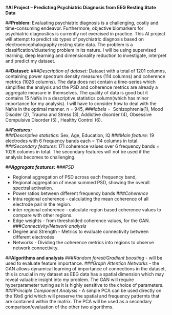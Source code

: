 #**AI Project – Predicting Psychiatric Diagnosis from EEG Resting State Data**

##**Problem:** Evaluating psychiatric diagnosis is a challenging, costly and time-consuming endeavor. 
Furthermore, objective biomarkers for psychiatric diagnostics is currently not exercised in practice. This AI project will attempt to predict six types of psychiatric diagnosis based on electroencephalography resting state data. 
The problem is a classification/clustering problem in its nature. I will be using supervised learning, deep learning and dimensionality reduction to investigate, interpret and predict my dataset.

##**Dataset:** 
###*Description of dataset:* Dataset with a total of 1201 columns, containing power spectrum density measures (114 columns) and coherence metrics (1026 columns). 
The data does not contain a time-series which simplifies the analysis and the PSD and coherence metrics are already a aggregate measure in themselves. 
The quality of data is good but it contains 15 NaNs in a descriptive statistics column(which has minor importance for my analysis). I will have to consider how to deal with the NaNs in the optimal manner.
n = 945, 
###*labels* =  Schizophrenia(1), Mood Disoder (2), Trauma and Stress (3), Addictive disorder (4), Obsessive Compulsive Disorder (5) , Healthy Control (6). 

##***Features:***  
###*Descriptive statistics:* Sex, Age, Education, IQ
###*Main feature:* 19 electrodes with 6 frequency bands each = 114 columns in total.
###*Secondary features:* 171 coherence values over 6 frequency bands = 1026 columns in total. The secondary features will not be used if the analysis becomes to challenging. 

##***Aggregate features*:** 
###*PSD*
- Regional aggregation of PSD across each frequency band,
- Regional aggregation of mean summed PSD, showing the overall spectral activation.
- Power ratios between different frequency bands
###*Coherence*
- Intra regional coherence - calculating the mean coherence of all electrode pair in the region.
- inter regional coherence - calculate region based coherence values to compare with other regions.
- Edge weights - from thresholded coherence values, for the GAN.
###*Connectivity/Network analysis*
- Degree and Strength - Metrics to evaluate connectivity between different electrodes
- Networks - Dividing the coherence metrics into regions to observe network connectivity.

##**Algorithms and analysis**
###*Random forest/Gradient boosting -* will be used to evaluate feature importance. 
###*Graph Attention Networks* - the GAN allows dynamical learning of importance of connections in the dataset, this is crucial in my dataset as EEG data has a spatial dimension which may reveal valuable insight into my problem. 
The GAN will require hyperparameter tuning as it is highly sensitive to the choice of parameters.
###*Principle Component Analysis* - A simple PCA can be used directly on the 19x6 grid which will preserve the spatial and frequency patternts that are contained within the matrix. 
The PCA will be used as a secondary comparison/evaluation of the other two algorithms.
